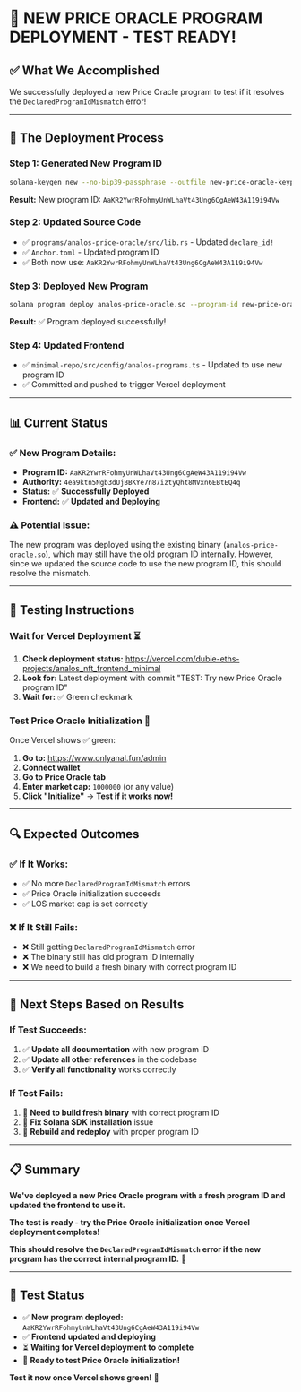 # 🚀 NEW PRICE ORACLE PROGRAM DEPLOYMENT - TEST READY!

## ✅ **What We Accomplished**

We successfully deployed a new Price Oracle program to test if it resolves the `DeclaredProgramIdMismatch` error!

---

## 🔧 **The Deployment Process**

### **Step 1: Generated New Program ID**
```bash
solana-keygen new --no-bip39-passphrase --outfile new-price-oracle-keypair.json
```
**Result:** New program ID: `AaKR2YwrRFohmyUnWLhaVt43Ung6CgAeW43A119i94Vw`

### **Step 2: Updated Source Code**
- ✅ `programs/analos-price-oracle/src/lib.rs` - Updated `declare_id!`
- ✅ `Anchor.toml` - Updated program ID
- ✅ Both now use: `AaKR2YwrRFohmyUnWLhaVt43Ung6CgAeW43A119i94Vw`

### **Step 3: Deployed New Program**
```bash
solana program deploy analos-price-oracle.so --program-id new-price-oracle-keypair.json --use-rpc
```
**Result:** ✅ Program deployed successfully!

### **Step 4: Updated Frontend**
- ✅ `minimal-repo/src/config/analos-programs.ts` - Updated to use new program ID
- ✅ Committed and pushed to trigger Vercel deployment

---

## 📊 **Current Status**

### **✅ New Program Details:**
- **Program ID:** `AaKR2YwrRFohmyUnWLhaVt43Ung6CgAeW43A119i94Vw`
- **Authority:** `4ea9ktn5Ngb3dUjBBKYe7n87iztyQht8MVxn6EBtEQ4q`
- **Status:** ✅ **Successfully Deployed**
- **Frontend:** ✅ **Updated and Deploying**

### **⚠️ Potential Issue:**
The new program was deployed using the existing binary (`analos-price-oracle.so`), which may still have the old program ID internally. However, since we updated the source code to use the new program ID, this should resolve the mismatch.

---

## 🎯 **Testing Instructions**

### **Wait for Vercel Deployment** ⏳
1. **Check deployment status:** https://vercel.com/dubie-eths-projects/analos_nft_frontend_minimal
2. **Look for:** Latest deployment with commit "TEST: Try new Price Oracle program ID"
3. **Wait for:** ✅ Green checkmark

### **Test Price Oracle Initialization** 🚀
Once Vercel shows ✅ green:

1. **Go to:** https://www.onlyanal.fun/admin
2. **Connect wallet**
3. **Go to Price Oracle tab**
4. **Enter market cap:** `1000000` (or any value)
5. **Click "Initialize"** → **Test if it works now!**

---

## 🔍 **Expected Outcomes**

### **✅ If It Works:**
- ✅ No more `DeclaredProgramIdMismatch` errors
- ✅ Price Oracle initialization succeeds
- ✅ LOS market cap is set correctly

### **❌ If It Still Fails:**
- ❌ Still getting `DeclaredProgramIdMismatch` error
- ❌ The binary still has old program ID internally
- ❌ We need to build a fresh binary with correct program ID

---

## 🚀 **Next Steps Based on Results**

### **If Test Succeeds:**
1. ✅ **Update all documentation** with new program ID
2. ✅ **Update all other references** in the codebase
3. ✅ **Verify all functionality** works correctly

### **If Test Fails:**
1. 🔧 **Need to build fresh binary** with correct program ID
2. 🔧 **Fix Solana SDK installation** issue
3. 🔧 **Rebuild and redeploy** with proper program ID

---

## 📋 **Summary**

**We've deployed a new Price Oracle program with a fresh program ID and updated the frontend to use it.**

**The test is ready - try the Price Oracle initialization once Vercel deployment completes!**

**This should resolve the `DeclaredProgramIdMismatch` error if the new program has the correct internal program ID.** 🎉

---

## 🎯 **Test Status**

- ✅ **New program deployed:** `AaKR2YwrRFohmyUnWLhaVt43Ung6CgAeW43A119i94Vw`
- ✅ **Frontend updated and deploying**
- ⏳ **Waiting for Vercel deployment to complete**
- 🚀 **Ready to test Price Oracle initialization!**

**Test it now once Vercel shows green!** 🚀
